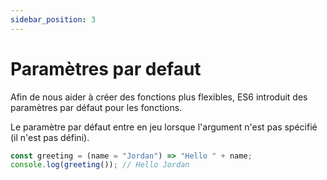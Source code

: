 ```yaml
---
sidebar_position: 3
---
```


# Paramètres par defaut

Afin de nous aider à créer des fonctions plus flexibles, ES6 introduit des paramètres par défaut pour les fonctions.

Le paramètre par défaut entre en jeu lorsque l'argument n'est pas spécifié (il n'est pas défini).

```js
const greeting = (name = "Jordan") => "Hello " + name;
console.log(greeting()); // Hello Jordan
```
